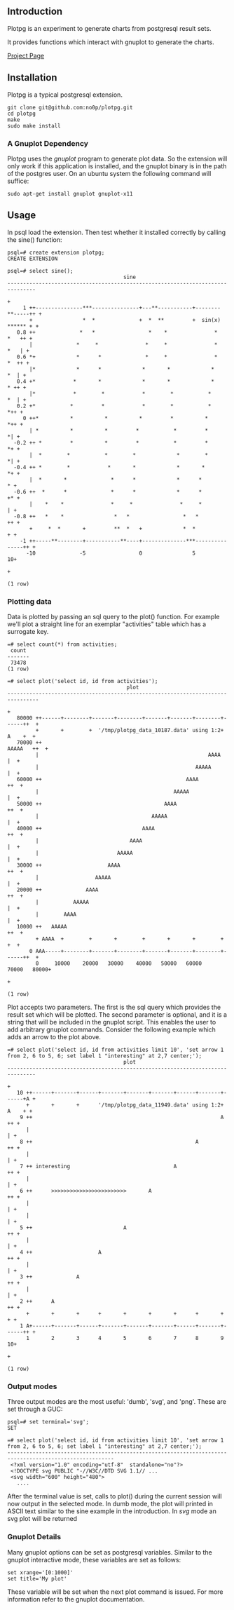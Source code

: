 ## Introduction

Plotpg is an experiment to generate charts from postgresql result sets.

It provides functions which interact with gnuplot to generate the charts.

<a href="http://no0p.github.io/plotpg/">Project Page</a>

## Installation

Plotpg is a typical postgresql extension.

```
git clone git@github.com:no0p/plotpg.git
cd plotpg
make
sudo make install
```

### A Gnuplot Dependency

Plotpg uses the *gnuplot* program to generate plot data.  So the extension will only work if this application is installed, and the gnuplot binary is in the path of the postgres user.  On an ubuntu system the following command will suffice:

```
sudo apt-get install gnuplot gnuplot-x11
```

## Usage

In psql load the extension.  Then test whether it installed correctly by calling the sine() function:

```
psql=# create extension plotpg;
CREATE EXTENSION

psql=# select sine();
                                     sine                                      
-------------------------------------------------------------------------------
                                                                              +
     1 ++---------------***---------------+---**-----------+--------**-----++ +
       +                *  *              +  *  **         +  sin(x) ****** + +
   0.8 ++              *   *                 *    *               *    *   ++ +
       |              *     *               *     *               *     *   | +
   0.6 *+             *      *              *     *               *     *  ++ +
       |*             *      *             *       *             *       *  | +
   0.4 +*            *       *             *       *             *       * ++ +
       |*            *        *            *        *           *        *  | +
   0.2 +*           *         *            *        *           *         *++ +
     0 ++*          *          *          *         *          *          *++ +
       | *          *          *         *           *         *           *| +
  -0.2 ++ *         *          *         *           *         *           *+ +
       |  *        *           *        *             *        *           *| +
  -0.4 ++ *        *            *       *             *       *            *+ +
       |  *       *              *      *             *      *              * +
  -0.6 ++  *      *              *      *             *      *             +* +
       |    *    *               *     *               *     *              | +
  -0.8 ++   *    *                *   *                 *   *              ++ +
       +     *  *       +         **  *   +             *  *                + +
    -1 ++-----**--------+-----------**----+--------------***---------------++ +
      -10              -5                 0                5                10+
                                                                              +
 
(1 row)

```

### Plotting data

Data is plotted by passing an sql query to the plot() function.  For example we'll plot a straight line for an exemplar "activities" table which has a surrogate key.

```
=# select count(*) from activities;
 count 
-------
 73478
(1 row)

=# select plot('select id, id from activities');
                                      plot                                      
--------------------------------------------------------------------------------
                                                                               +
   80000 ++------+--------+-------+--------+-------+-------+--------+------++  +
         +       +        +  '/tmp/plotpg_data_10187.data' using 1:2+  A    +  +
   70000 ++                                                        AAAAA   ++  +
         |                                                      AAAA        |  +
         |                                                  AAAAA           |  +
   60000 ++                                              AAAA              ++  +
         |                                           AAAAA                  |  +
   50000 ++                                       AAAA                     ++  +
         |                                    AAAAA                         |  +
   40000 ++                                AAAA                            ++  +
         |                             AAAA                                 |  +
         |                         AAAAA                                    |  +
   30000 ++                     AAAA                                       ++  +
         |                  AAAAA                                           |  +
   20000 ++              AAAA                                              ++  +
         |           AAAAA                                                  |  +
         |        AAAA                                                      |  +
   10000 ++   AAAAA                                                        ++  +
         + AAAA  +        +       +        +       +       +        +       +  +
       0 AAA-----+--------+-------+--------+-------+-------+--------+------++  +
         0     10000    20000   30000    40000   50000   60000    70000   80000+
                                                                               +
 
(1 row)
```


Plot accepts two parameters.  The first is the sql query which provides the result set which will be plotted.  The second parameter is optional, and it is a string that will be included in the gnuplot script.  This enables the user to add arbitrary gnuplot commands.  Consider the following example which adds an arrow to the plot above.

```
=# select plot('select id, id from activities limit 10', 'set arrow 1 from 2, 6 to 5, 6; set label 1 "interesting" at 2,7 center;');
                                     plot                                      
-------------------------------------------------------------------------------
                                                                              +
   10 ++------+-------+------+-------+-------+-------+------+-------+------+A +
      +       +       +      '/tmp/plotpg_data_11949.data' using 1:2+  A    + +
    9 ++                                                            A      ++ +
      |                                                                     | +
    8 ++                                                    A              ++ +
      |                                                                     | +
    7 ++ interesting                                 A                     ++ +
      |                                                                     | +
    6 ++      >>>>>>>>>>>>>>>>>>>>>>>>       A                             ++ +
      |                                                                     | +
      |                                                                     | +
    5 ++                             A                                     ++ +
      |                                                                     | +
    4 ++                     A                                             ++ +
      |                                                                     | +
    3 ++              A                                                    ++ +
      |                                                                     | +
    2 ++      A                                                            ++ +
      +       +       +      +       +       +       +      +       +       + +
    1 A+------+-------+------+-------+-------+-------+------+-------+------++ +
      1       2       3      4       5       6       7      8       9       10+
                                                                              +
 
(1 row)
```


### Output modes

Three output modes are the most useful: 'dumb', 'svg', and 'png'.  These are set through a GUC:

```
psql=# set terminal='svg';
SET

=# select plot('select id, id from activities limit 10', 'set arrow 1 from 2, 6 to 5, 6; set label 1 "interesting" at 2,7 center;');
--------------------------------------------------------------------------------------------------------
 <?xml version="1.0" encoding="utf-8"  standalone="no"?>
 <!DOCTYPE svg PUBLIC "-//W3C//DTD SVG 1.1// ...
 <svg width="600" height="480">
   ....
```

After the terminal value is set, calls to plot() during the current session will now output in the selected mode.  In dumb mode, the plot will printed in ASCII text similar to the sine example in the introduction.  In *svg* mode an svg plot will be returned


### Gnuplot Details

Many gnuplot options can be set as postgresql variables.  Similar to the gnuplot interactive mode, these variables are set as follows:

```
set xrange='[0:1000]'
set title='My plot'
```

These variable will be set when the next plot command is issued.  For more information refer to the gnuplot documentation.




